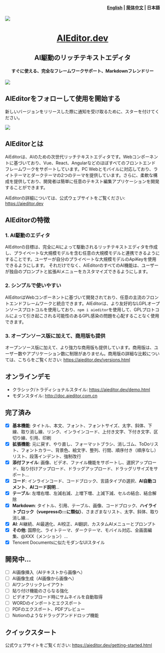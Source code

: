 <h4 align="right"> <a href="./readme.md">English</a> | <a href="./readme.zh.md">简体中文</a> | <strong>日本語</strong></h4>

![](./docs/assets/image/readme-banner.png)

<h1 align="center"><a href="https://aieditor.dev" target="_blank">AIEditor.dev</a></h1>
<h2 align="center">AI駆動のリッチテキストエディタ</h2>
<h4 align="center">すぐに使える、完全なフレームワークサポート、Markdownフレンドリー</h4>

![](./docs/assets/image/index-banner.png)

## AIEditorをフォローして使用を開始する

新しいバージョンをリリースした際に通知を受け取るために、スターを付けてください。

![](./docs/assets/image/star.gif)

## AIEditorとは

AiEditorは、AIのための次世代リッチテキストエディタです。Webコンポーネントに基づいており、Vue、React、Angularなどのほぼすべてのフロントエンドフレームワークをサポートしています。PC Webとモバイルに対応しており、ライトテーマとダークテーマの2つのテーマを提供しています。さらに、柔軟な構成を提供しており、開発者は簡単に任意のテキスト編集アプリケーションを開発することができます。

AiEditorの詳細については、公式ウェブサイトをご覧ください: https://aieditor.dev

## AIEditorの特徴

### 1. AI駆動のエディタ

AIEditorの目標は、完全にAIによって駆動されるリッチテキストエディタを作成し、プライベートな大規模モデルを含む任意の大規模モデルと連携できるようにすることです。ユーザーが自分のプライベートな大規模モデルのApiKeyを使用できるようにします。
それだけでなく、AIEditorのすべてのAI機能は、ユーザーが独自のプロンプトと拡張AIメニューをカスタマイズできるようにします。

### 2. シンプルで使いやすい

AIEditorはWebコンポーネントに基づいて開発されており、任意の主流のフロントエンドフレームワークと統合できます。AIEditorは、より友好的なLGPLオープンソースプロトコルを使用しており、`npm i aieditor`を使用して、GPLプロトコルによって引き起こされる可能性のあるGPL感染の問題を心配することなく使用できます。

### 3. オープンソース版に加えて、商用版も提供

オープンソース版に加えて、より強力な商用版も提供しています。商用版は、ユーザー数やアプリケーション数に制限がありません。商用版の詳細な比較については、こちらをご覧ください: https://aieditor.dev/versions.html

## オンラインデモ

- クラシック/トラディショナルスタイル: https://aieditor.dev/demo.html
- モダンスタイル: http://doc.aieditor.com.cn

## 完了済み

- [x] **基本機能**: タイトル、本文、フォント、フォントサイズ、太字、斜体、下線、取り消し線、リンク、インラインコード、上付き文字、下付き文字、区切り線、引用、印刷
- [x] **拡張機能**: 元に戻す、やり直し、フォーマットブラシ、消しゴム、ToDoリスト、フォントカラー、背景色、絵文字、整列、行間、順序付き（順序なし）リスト、段落インデント、強制改行
- [x] **添付ファイル**: 画像、ビデオ、ファイル機能をサポートし、選択アップロード、貼り付けアップロード、ドラッグアップロード、ドラッグリサイズをサポート...
- [x] **コード**: インラインコード、コードブロック、言語タイプの選択、**AI自動コメント**、**AIコード説明**...
- [x] **テーブル**: 左増右増、左減右減、上増下増、上減下減、セルの結合、結合解除
- [x] **Markdown**: タイトル、引用、テーブル、画像、コードブロック、**ハイライトブロック（vuepressの:::に類似）**、さまざまなリスト、太字、斜体、取り消し線...
- [x] **AI**: AI継続、AI最適化、AI校正、AI翻訳、カスタムAIメニューとプロンプト
- [x] **その他**: 国際化、ライトテーマ、ダークテーマ、モバイル対応、全画面編集、@XXX（メンション）...
- [x] Tencent Documentsに似たモダンなUIスタイル

## 開発中...

- [ ] AI画像挿入（AIテキストから画像へ）
- [ ] AI画像生成（AI画像から画像へ）
- [ ] AIワンクリックレイアウト
- [ ] 貼り付け機能のさらなる強化
- [ ] ビデオアップロード時にサムネイルを自動取得
- [ ] WORDのインポートとエクスポート
- [ ] PDFのエクスポート、PDFプレビュー
- [ ] Notionのようなドラッグアンドドロップ機能

## クイックスタート

公式ウェブサイトをご覧ください: https://aieditor.dev/getting-started.html
